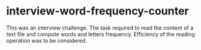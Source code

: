 # interview-word-frequency-counter
This was an interview challenge. The task required to read the content of a text file and compute words and letters frequency. Efficiency of the reading operation was to be considered.

